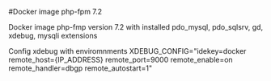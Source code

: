 #Docker image php-fpm 7.2

Docker image php-fmp version 7.2 with installed pdo_mysql, pdo_sqlsrv, gd, xdebug, mysqli extensions

Config xdebug with enviromnments XDEBUG_CONFIG="idekey=docker remote_host={IP_ADDRESS} remote_port=9000 remote_enable=on remote_handler=dbgp remote_autostart=1"